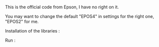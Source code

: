 This is the official code from Epson, I have no right on it.

You may want to change the default "EPOS4" in settings for the right one, "EPOS2" for me.

Installation of the libraries :



Run :
